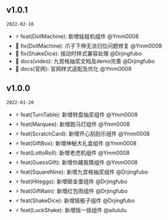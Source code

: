 ## v1.0.1

`2022-02-16`

* :zap: feat(DollMachine): 新增娃娃机组件 @Ymm0008
* :bug: fix(DollMachine): 爪子下伸无法归位问题修复 @Ymm0008
* :bug: fix(ShakeDice): 摇动时样式兼容处理 @Drjingfubo
* :bug: docs(video): 九宫格抽奖文档及demo完善 @Drjingfubo
* :bug: docs(官网): 官网样式适配及优化 @Ymm0008

## v1.0.0

`2022-01-20`

* :zap: feat(TurnTable): 新增转盘抽奖组件 @Ymm0008
* :zap: feat(Marquee): 新增跑马灯组件 @Ymm0008
* :zap: feat(ScratchCard): 新增开心刮刮乐组件 @Ymm0008
* :zap: feat(GiftBox): 新增神秘大礼盒组件 @Ymm0008
* :zap: feat(LottoRoll): 新增老虎机组件 @Ymm0008
* :zap: feat(GuessGift): 新增你藏我猜组件 @Ymm0008
* :zap: feat(SquareNine): 新增九宫格抽奖组件 @Drjingfubo
* :zap: feat(Hiteggs): 新增砸金蛋组件 @Drjingfubo
* :zap: feat(GiftRain): 新增红包雨组件 @Drjingfubo
* :zap: feat(ShakeDice): 新增摇骰子组件 @Drjingfubo
* :zap: feat(LuckShake): 新增摇一摇组件 @ailululu
